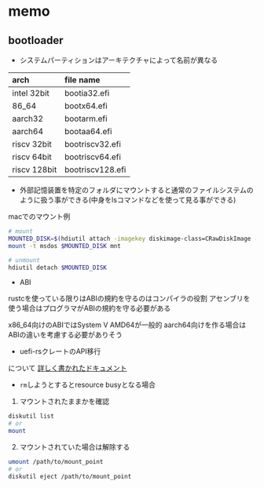 # memo

## bootloader

- システムパーティションはアーキテクチャによって名前が異なる

| arch         | file name        |
| :----------- | :--------------- |
| intel 32bit  | bootia32.efi     |
| 86_64        | bootx64.efi      |
| aarch32      | bootarm.efi      |
| aarch64      | bootaa64.efi     |
| riscv 32bit  | bootriscv32.efi  |
| riscv 64bit  | bootriscv64.efi  |
| riscv 128bit | bootriscv128.efi |

- 外部記憶装置を特定のフォルダにマウントすると通常のファイルシステムのように扱う事ができる(中身をlsコマンドなどを使って見る事ができる)

macでのマウント例

```sh
# mount
MOUNTED_DISK=$(hdiutil attach -imagekey diskimage-class=CRawDiskImage -nomount ./disk.img)
mount -t msdos $MOUNTED_DISK mnt

# unmount
hdiutil detach $MOUNTED_DISK
```

- ABI

rustcを使っている限りはABIの規約を守るのはコンパイラの役割
アセンブリを使う場合はプログラマがABIの規約を守る必要がある

x86_64向けのABIではSystem V AMD64が一般的
aarch64向けを作る場合はABIの違いを考慮する必要がありそう

- uefi-rsクレートのAPI移行

について [詳しく書かれたドキュメント](https://github.com/rust-osdev/uefi-rs/blob/13c1c2be2b17edd73a9565d89431a9266273f8a8/docs/funcs_migration.md?plain=1#L50)

- `rm`しようとするとresource busyとなる場合

1. マウントされたままかを確認

```sh
diskutil list
# or
mount
```

2. マウントされていた場合は解除する

```sh
umount /path/to/mount_point
# or
diskutil eject /path/to/mount_point
```
